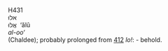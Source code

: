 <body>
  <p>H431<br>  אלוּ  <br> אֲלוּ  ‎  ‘ălû  <br><i>al-oo‘ </i><br>(Chaldee); probably prolonged from <a href="h0412.htm">412</a>  <i>lo!</i>: - behold.<br></p>
 </body>